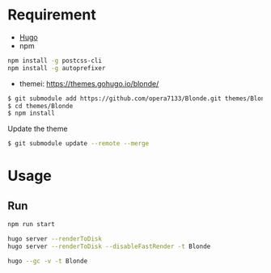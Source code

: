 # Requirement
- [Hugo](https://gohugo.io/)
- npm

```sh
npm install -g postcss-cli
npm install -g autoprefixer
```

- themei: https://themes.gohugo.io/blonde/
```sh
$ git submodule add https://github.com/opera7133/Blonde.git themes/Blonde
$ cd themes/Blonde
$ npm install
```
Update the theme 
```sh
$ git submodule update --remote --merge
```

# Usage
## Run

```sh
npm run start

hugo server --renderToDisk
hugo server --renderToDisk --disableFastRender -t Blonde

hugo --gc -v -t Blonde
```
